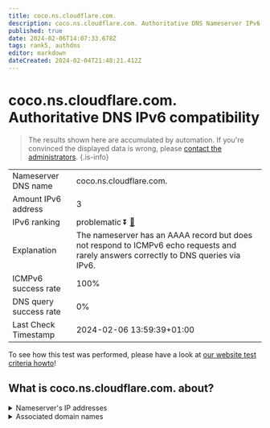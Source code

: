 ```yaml
---
title: coco.ns.cloudflare.com.
description: coco.ns.cloudflare.com. Authoritative DNS Nameserver IPv6 compatibility
published: true
date: 2024-02-06T14:07:33.678Z
tags: rank5, authdns
editor: markdown
dateCreated: 2024-02-04T21:48:21.412Z
---
```


# coco.ns.cloudflare.com. Authoritative DNS IPv6 compatibility

> The results shown here are accumulated by automation. If you're convinced the displayed data is wrong, please [contact the administrators](/howto/chat). 
{.is-info}




|   |   |
| - | - |
| Nameserver DNS name | coco.ns.cloudflare.com.
| Amount IPv6 address | 3
| IPv6 ranking | problematic :arrow_double_down: [🔗](/howto/ranking) |
| Explanation | The nameserver has an AAAA record but does not respond to ICMPv6 echo requests and rarely answers correctly to DNS queries via IPv6. |
| ICMPv6 success rate | 100%|
| DNS query success rate | 0% |
| Last Check Timestamp | 2024-02-06 13:59:39+01:00 |

To see how this test was performed, please have a look at [our website test criteria howto](/howto/testcriteria/authdns)!


## What is coco.ns.cloudflare.com. about?




<details>
<summary>Nameserver's IP addresses</summary>

2606:4700:50::adf5:3a68

2803:f800:50::6ca2:c068

2a06:98c1:50::ac40:2068

</details>



<details>
<summary>Associated domain names</summary>

www.funimation.com

</details>
